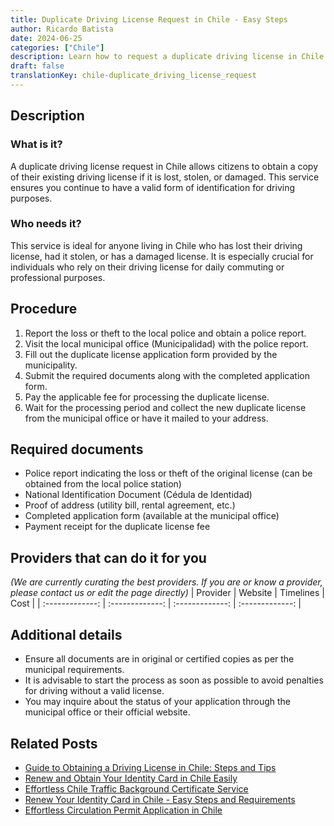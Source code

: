 ```yaml
---
title: Duplicate Driving License Request in Chile - Easy Steps
author: Ricardo Batista
date: 2024-06-25
categories: ["Chile"]
description: Learn how to request a duplicate driving license in Chile. Simple steps, required documents, and tips included.
draft: false
translationKey: chile-duplicate_driving_license_request
---
```


## Description
### What is it?
A duplicate driving license request in Chile allows citizens to obtain a copy of their existing driving license if it is lost, stolen, or damaged. This service ensures you continue to have a valid form of identification for driving purposes.

### Who needs it?
This service is ideal for anyone living in Chile who has lost their driving license, had it stolen, or has a damaged license. It is especially crucial for individuals who rely on their driving license for daily commuting or professional purposes.

## Procedure

1. Report the loss or theft to the local police and obtain a police report.
2. Visit the local municipal office (Municipalidad) with the police report.
3. Fill out the duplicate license application form provided by the municipality.
4. Submit the required documents along with the completed application form.
5. Pay the applicable fee for processing the duplicate license.
6. Wait for the processing period and collect the new duplicate license from the municipal office or have it mailed to your address.


## Required documents

- Police report indicating the loss or theft of the original license (can be obtained from the local police station)
- National Identification Document (Cédula de Identidad)
- Proof of address (utility bill, rental agreement, etc.)
- Completed application form (available at the municipal office)
- Payment receipt for the duplicate license fee


## Providers that can do it for you
_(We are currently curating the best providers. If you are or know a provider, please contact us or edit the page directly)_
| Provider        |     Website     |     Timelines    |       Cost      |
| :-------------: | :-------------: |  :-------------: | :-------------: |

## Additional details

- Ensure all documents are in original or certified copies as per the municipal requirements.
- It is advisable to start the process as soon as possible to avoid penalties for driving without a valid license.
- You may inquire about the status of your application through the municipal office or their official website.




## Related Posts

- [Guide to Obtaining a Driving License in Chile: Steps and Tips](https://tramitit.com/guides/chile/driving_license/)
- [Renew and Obtain Your Identity Card in Chile Easily](https://tramitit.com/guides/chile/identity_card/)
- [Effortless Chile Traffic Background Certificate Service](https://tramitit.com/guides/chile/traffic_background_certificate/)
- [Renew Your Identity Card in Chile - Easy Steps and Requirements](https://tramitit.com/guides/chile/identity_card_renewal/)
- [Effortless Circulation Permit Application in Chile](https://tramitit.com/guides/chile/circulation_permit/)